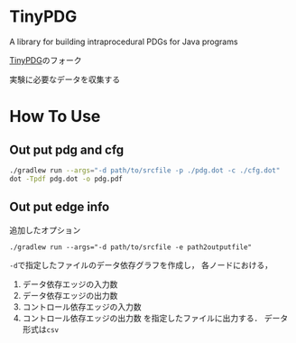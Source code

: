 TinyPDG
=======

A library for building intraprocedural PDGs for Java programs

[TinyPDG](https://github.com/YoshikiHigo/TinyPDG)のフォーク

実験に必要なデータを収集する


# How To Use
## Out put pdg and cfg
```sh
./gradlew run --args="-d path/to/srcfile -p ./pdg.dot -c ./cfg.dot"
dot -Tpdf pdg.dot -o pdg.pdf
```

## Out put edge info
追加したオプション

```
./gradlew run --args="-d path/to/srcfile -e path2outputfile"
```
`-d`で指定したファイルのデータ依存グラフを作成し，
各ノードにおける，
1. データ依存エッジの入力数
2. データ依存エッジの出力数
3. コントロール依存エッジの入力数
4. コントロール依存エッジの出力数
を指定したファイルに出力する．
データ形式は`csv`